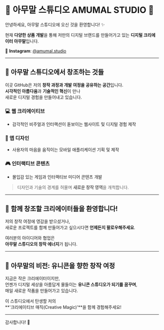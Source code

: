 # 🦄 아무말 스튜디오 AMUMAL STUDIO 🎨

안녕하세요, 아무말 스튜디오에 오신 것을 환영합니다! ✨

현재 **다양한 상품 개발**을 통해 저만의 디지털 브랜드를 만들어가고 있는
 **디지털 크리에이터 아무말**입니다.

📸 **Instagram**: [@amumal.studio](https://www.instagram.com/amumal.studio)

---

## 🚀 아무말 스튜디오에서 창조하는 것들

이곳 GitHub은 저의 **창작 과정과 개발 여정을 공유하는 공간**입니다.  
**시각적인 아름다움**과 **기술적인 혁신**이 만나  
새로운 디지털 경험을 만들어내고 있습니다.

### 💻 웹 크리에이티브  
- 감각적인 비주얼과 인터랙션이 돋보이는 웹사이트 및 디지털 경험 제작

### 📱 앱 디자인  
- 사용자의 마음을 움직이는 모바일 애플리케이션 기획 및 제작

### 🎮 인터랙티브 콘텐츠  
- 몰입감 있는 게임과 인터랙티브 미디어 콘텐츠 개발

> 디자인과 기술의 경계를 허물며 **새로운 창작 영역**을 개척합니다.

---

## 🤝 함께 창조할 크리에이터들을 환영합니다!

저의 창작 여정에 영감을 받으셨거나,  
새로운 프로젝트를 함께 만들어가고 싶으시다면 **언제든지 팔로우해주세요**.

여러분의 아이디어와 협업은  
**아무말 스튜디오의 창작 에너지**가 됩니다.

---

## 🌈 아무말의 비전: 유니콘을 향한 창작 여정

지금은 작은 크리에이터이지만,  
언젠가 디지털 세상을 아름답게 물들이는 **유니콘 스튜디오가 되기를 꿈꾸며**,  
매일 새로운 작품을 만들어가고 있습니다.

이 스튜디오에서 탄생할 저의  
**'크리에이티브 매직(Creative Magic)'**을 함께 경험해주세요!

---

감사합니다! 🙌